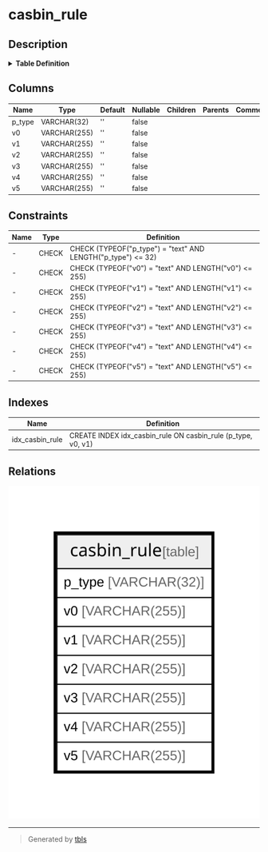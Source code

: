 # casbin_rule

## Description

<details>
<summary><strong>Table Definition</strong></summary>

```sql
CREATE TABLE casbin_rule(
    p_type VARCHAR(32)  DEFAULT '' NOT NULL,
    v0     VARCHAR(255) DEFAULT '' NOT NULL,
    v1     VARCHAR(255) DEFAULT '' NOT NULL,
    v2     VARCHAR(255) DEFAULT '' NOT NULL,
    v3     VARCHAR(255) DEFAULT '' NOT NULL,
    v4     VARCHAR(255) DEFAULT '' NOT NULL,
    v5     VARCHAR(255) DEFAULT '' NOT NULL,
    CHECK (TYPEOF("p_type") = "text" AND
           LENGTH("p_type") <= 32),
    CHECK (TYPEOF("v0") = "text" AND
           LENGTH("v0") <= 255),
    CHECK (TYPEOF("v1") = "text" AND
           LENGTH("v1") <= 255),
    CHECK (TYPEOF("v2") = "text" AND
           LENGTH("v2") <= 255),
    CHECK (TYPEOF("v3") = "text" AND
           LENGTH("v3") <= 255),
    CHECK (TYPEOF("v4") = "text" AND
           LENGTH("v4") <= 255),
    CHECK (TYPEOF("v5") = "text" AND
           LENGTH("v5") <= 255)
)
```

</details>

## Columns

| Name   | Type         | Default | Nullable | Children | Parents | Comment |
| ------ | ------------ | ------- | -------- | -------- | ------- | ------- |
| p_type | VARCHAR(32)  | ''      | false    |          |         |         |
| v0     | VARCHAR(255) | ''      | false    |          |         |         |
| v1     | VARCHAR(255) | ''      | false    |          |         |         |
| v2     | VARCHAR(255) | ''      | false    |          |         |         |
| v3     | VARCHAR(255) | ''      | false    |          |         |         |
| v4     | VARCHAR(255) | ''      | false    |          |         |         |
| v5     | VARCHAR(255) | ''      | false    |          |         |         |

## Constraints

| Name | Type  | Definition                                                   |
| ---- | ----- | ------------------------------------------------------------ |
| -    | CHECK | CHECK (TYPEOF("p_type") = "text" AND LENGTH("p_type") <= 32) |
| -    | CHECK | CHECK (TYPEOF("v0") = "text" AND LENGTH("v0") <= 255)        |
| -    | CHECK | CHECK (TYPEOF("v1") = "text" AND LENGTH("v1") <= 255)        |
| -    | CHECK | CHECK (TYPEOF("v2") = "text" AND LENGTH("v2") <= 255)        |
| -    | CHECK | CHECK (TYPEOF("v3") = "text" AND LENGTH("v3") <= 255)        |
| -    | CHECK | CHECK (TYPEOF("v4") = "text" AND LENGTH("v4") <= 255)        |
| -    | CHECK | CHECK (TYPEOF("v5") = "text" AND LENGTH("v5") <= 255)        |

## Indexes

| Name            | Definition                                                   |
| --------------- | ------------------------------------------------------------ |
| idx_casbin_rule | CREATE INDEX idx_casbin_rule ON casbin_rule (p_type, v0, v1) |

## Relations

![er](casbin_rule.svg)

---

> Generated by [tbls](https://github.com/k1LoW/tbls)

